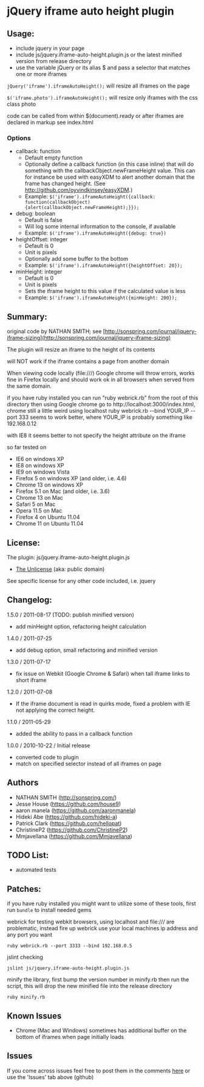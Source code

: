 #  jQuery iframe auto height plugin

## Usage:

* include jquery in your page
* include js/jquery.iframe-auto-height.plugin.js or the latest minified version from release directory
* use the variable jQuery or its alias $ and pass a selector that matches one or more iframes

`jQuery('iframe').iframeAutoHeight();` will resize all iframes on the page

`$('iframe.photo').iframeAutoHeight();` will resize only iframes with the css class photo

code can be called from within $(document).ready or after iframes are declared in markup
see index.html

### Options

* callback: function
  * Default empty function 
  * Optionally define a callback function (in this case inline) that will do something with the callbackObject.newFrameHeight value. This can for instance be used with easyXDM to alert another domain that the frame has changed height. (See http://github.com/oyvindkinsey/easyXDM.)
  * Example: `$('iframe').iframeAutoHeight({callback: function(callbackObject){alert(callbackObject.newFrameHeight);}});`
* debug: boolean
  * Default is false
  * Will log some internal information to the console, if available
  * Example: `$('iframe').iframeAutoHeight({debug: true})` 
* heightOffset: integer
  * Default is 0 
  * Unit is pixels
  * Optionally add some buffer to the bottom
  * Example: `$('iframe').iframeAutoHeight({heightOffset: 20});` 
* minHeight: integer
  * Default is 0 
  * Unit is pixels
  * Sets the iframe height to this value if the calculated value is less
  * Example: `$('iframe').iframeAutoHeight({minHeight: 200});` 


## Summary:

original code by NATHAN SMITH; see [http://sonspring.com/journal/jquery-iframe-sizing](http://sonspring.com/journal/jquery-iframe-sizing)

The plugin will resize an iframe to the height of its contents

will NOT work if the iframe contains a page from another domain

When viewing code locally (file:///) Google chrome will throw errors, 
works fine in Firefox locally and should work ok in all browsers when served from the same domain. 

if you have ruby installed you can run "ruby webrick.rb" from the root of this directory
then using Google chrome go to http://localhost:3000/index.html, chrome still a little weird using localhost
ruby webrick.rb --bind YOUR_IP --port 333
seems to work better, where YOUR_IP is probably something like 192.168.0.12

with IE8 it seems better to not specify the height attribute on the iframe

so far tested on 

* IE6 on windows XP
* IE8 on windows XP
* IE9 on windows Vista
* Firefox 5 on windows XP (and older, i.e. 4.6)
* Chrome 13 on windows XP
* Firefox 5.1 on Mac (and older, i.e. 3.6)
* Chrome 13 on Mac
* Safari 5 on Mac
* Opera 11.5 on Mac
* Firefox 4 on Ubuntu 11.04
* Chrome 11 on Ubuntu 11.04


## License:

The plugin: js/jquery.iframe-auto-height.plugin.js

* [The Unlicense](http://unlicense.org) (aka: public domain) 

See specific license for any other code included, i.e. jquery 


## Changelog:
1.5.0 / 2011-08-17 (TODO: publish minified version)

* add minHeight option, refactoring height calculation 

1.4.0 / 2011-07-25

* add debug option, small refactoring and minified version

1.3.0 / 2011-07-17

* fix issue on Webkit (Google Chrome & Safari) when tall iframe links to short iframe

1.2.0 / 2011-07-08 

* If the iframe document is read in quirks mode, fixed a problem with IE not applying the correct height.

1.1.0 / 2011-05-29 

* added the ability to pass in a callback function

1.0.0 / 2010-10-22 / Initial release

* converted code to plugin
* match on specified selector instead of all iframes on page

## Authors

* NATHAN SMITH (http://sonspring.com/)
* Jesse House (https://github.com/house9)
* aaron manela (https://github.com/aaronmanela)
* Hideki Abe (https://github.com/hideki-a)
* Patrick Clark (https://github.com/hellopat)
* ChristineP2 (https://github.com/ChristineP2)
* Mmjavellana (https://github.com/Mmjavellana)

## TODO List:

* automated tests

## Patches:

if you have ruby installed you might want to utilize some of these tools, 
first run `bundle` to install needed gems

webrick for testing webkit browsers, using localhost and file:/// are problematic,
instead fire up webrick use your local machines ip address and any port you want

`ruby webrick.rb --port 3333 --bind 192.168.0.5`

jslint checking

`jslint js/jquery.iframe-auto-height.plugin.js`

minify the library, first bump the version number in minify.rb then run the script, 
this will drop the new minified file into the release directory

`ruby minify.rb`

## Known Issues 

* Chrome (Mac and Windows) sometimes has additional buffer on the bottom of iframes when page initially loads

## Issues 

If you come across issues feel free to post them in the comments [here](http://house9.blogspot.com/2010/10/jquery-iframe-auto-height-plugin.html) or use the 'Issues' tab above (github)
